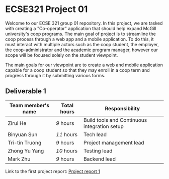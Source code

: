 # ECSE321 Project 01
Welcome to our ECSE 321 group 01 repository. In this project, we are tasked with creating a "Co-operator" application that should help expand McGill university's coop programs. The main goal of project is to streamline the coop process through a web app and a mobile application. To do this, it must interact with multiple actors such as the coop student, the employer, the coop-administrator and the academic program manager, however our scope will be focused solely on the student viewpoint. 

The main goals for our viewpoint are to create a web and mobile application capable for a coop student so that they may enroll in a coop term and progress through it by submitting various forms.


## Deliverable 1

|Team member's name|Total hours|Responsibility         |
|------------------|-----------|-----------------------|
|Zirui He          |  _9_ hours|Build tools and Continuous integration setup|
|Binyuan Sun       |  _11_ hours|Tech lead|
|Tri-tin Truong    |  _9_ hours|Project management lead|
|Zhong Yu Yang     |  _10_ hours|Testing lead|
|Mark Zhu          |  _9_ hours|Backend lead|

Link to the first project report: [Project report 1](https://github.com/McGill-ECSE321-Winter2019/ecse321-group-project-01-1/wiki/Project-report-deliverables-1)
